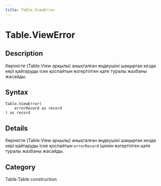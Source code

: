 ```yaml
---
title: Table.ViewError
---
```


# Table.ViewError


## Description

Көріністе (Table.View арқылы) анықталған өңдеушіні шақырған кезде кері қайтаруды іске қоспайтын өзгертілген қате туралы жазбаны жасайды.


## Syntax

```powerquery
Table.ViewError(
    errorRecord as record
) as record
```


## Details

Көріністе (Table.View арқылы) анықталған өңдеушіні шақырған кезде кері қайтаруды іске қоспайтын <code>errorRecord</code> ішінен өзгертілген қате туралы жазбаны жасайды.



## Category
Table.Table construction
